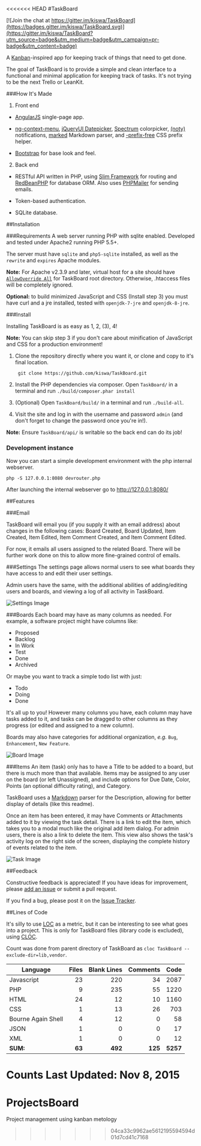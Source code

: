 <<<<<<< HEAD
#TaskBoard

[![Join the chat at https://gitter.im/kiswa/TaskBoard](https://badges.gitter.im/kiswa/TaskBoard.svg)](https://gitter.im/kiswa/TaskBoard?utm_source=badge&utm_medium=badge&utm_campaign=pr-badge&utm_content=badge)

A [Kanban](http://en.wikipedia.org/wiki/Kanban_board)-inspired app for keeping track of things that need to get done.

The goal of TaskBoard is to provide a simple and clean interface to a functional and minimal application for keeping track of tasks. It's not trying to be the next Trello or LeanKit.

###How It's Made

1. Front end

 * [AngularJS](https://angularjs.org/) single-page app.

 * [ng-context-menu](https://github.com/ianwalter/ng-context-menu), [jQueryUI Datepicker](http://jqueryui.com/datepicker/), [Spectrum](http://bgrins.github.io/spectrum/) colorpicker, [(noty)](http://ned.im/noty/) notifications, [marked](https://github.com/chjj/marked) Markdown parser, and [-prefix-free](http://leaverou.github.io/prefixfree/) CSS prefix helper.

 * [Bootstrap](http://getbootstrap.com/) for base look and feel.

2. Back end

 * RESTful API written in PHP, using [Slim Framework](http://www.slimframework.com/) for routing and [RedBeanPHP](http://www.redbeanphp.com/) for database ORM. Also uses [PHPMailer](https://github.com/PHPMailer/PHPMailer) for sending emails.

 * Token-based authentication.

 * SQLite database.

##Installation

###Requirements
A web server running PHP with sqlite enabled. Developed and tested under Apache2 running PHP 5.5+.

The server must have `sqlite` and `php5-sqlite` installed, as well as the `rewrite` and `expires` Apache modules.

**Note:** For Apache v2.3.9 and later, virtual host for a site should have [`AllowOverride All`](http://httpd.apache.org/docs/2.4/mod/core.html#allowoverride) for TaskBoard root directory. Otherwise, .htaccess files will be completely ignored.

**Optional:** to build minimized JavaScript and CSS (Install step 3) you must have curl and a jre installed, tested with `openjdk-7-jre` and `openjdk-8-jre`.

###Install

Installing TaskBoard is as easy as 1, 2, (3), 4!

**Note:** You can skip step 3 if you don't care about minification of JavaScript and CSS for a production environment!

1. Clone the repository directly where you want it, or clone and copy to it's final location.

        git clone https://github.com/kiswa/TaskBoard.git

2. Install the PHP dependencies via composer. Open `TaskBoard/` in a terminal and run `./build/composer.phar install`

3. (Optional) Open `TaskBoard/build/` in a terminal and run `./build-all`.

4. Visit the site and log in with the username and password `admin` (and don't forget to change the password once you're in!).

**Note:** Ensure `TaskBoard/api/` is writable so the back end can do its job!

### Development instance

Now you can start a simple development environment with the php internal webserver.

`php -S 127.0.0.1:8080 devrouter.php`

After launching the internal webserver go to http://127.0.0.1:8080/

##Features

###Email

TaskBoard will email you (if you supply it with an email address) about changes in the following cases: Board Created, Board Updated, Item Created, Item Edited, Item Comment Created, and Item Comment Edited.

For now, it emails all users assigned to the related Board. There will be further work done on this to allow more fine-grained control of emails.

###Settings
The settings page allows normal users to see what boards they have access to and edit their user settings.

Admin users have the same, with the additional abilities of adding/editing users and boards, and viewing a log of all activity in TaskBoard.

![Settings Image](http://taskboard.matthewross.me/docs/images/settings-standard.png)

###Boards
Each board may have as many columns as needed. For example, a software project might have columns like:

 * Proposed
 * Backlog
 * In Work
 * Test
 * Done
 * Archived

Or maybe you want to track a simple todo list with just:

 * Todo
 * Doing
 * Done

It's all up to you! However many columns you have, each column may have tasks added to it, and tasks can be dragged to other columns as they progress (or edited and assigned to a new column).

Boards may also have categories for additional organization, *e.g.* `Bug`, `Enhancement`, `New Feature`.

![Board Image](http://taskboard.matthewross.me/images/board.png)

###Items
An item (task) only has to have a Title to be added to a board, but there is much more than that available. Items may be assigned to any user on the board (or left Unassigned), and include options for Due Date, Color, Points (an optional difficulty rating), and Category.

TaskBoard uses a [Markdown](https://github.com/adam-p/markdown-here/wiki/Markdown-Cheatsheet#table-of-contents) parser for the Description, allowing for better display of details (like this readme).

Once an item has been entered, it may have Comments or Attachments added to it by viewing the task detail. There is a link to edit the item, which takes you to a modal much like the original add item dialog. For admin users, there is also a link to delete the item. This view also shows the task's activity log on the right side of the screen, displaying the complete history of events related to the item.

![Task Image](http://taskboard.matthewross.me/docs/images/view-item2.png)

##Feedback

Constructive feedback is appreciated! If you have ideas for improvement, please [add an issue](https://github.com/kiswa/TaskBoard/issues) or submit a pull request.

If you find a bug, please post it on the [Issue Tracker](https://github.com/kiswa/TaskBoard/issues).

##Lines of Code

It's silly to use [LOC](http://en.wikipedia.org/wiki/Source_lines_of_code) as a metric, but it can be interesting to see what goes into a project.
This is only for TaskBoard files (library code is excluded), using [CLOC](http://cloc.sourceforge.net/).

Count was done from parent directory of TaskBoard as `cloc TaskBoard --exclude-dir=lib,vendor`.

Language           | Files  | Blank Lines  | Comments | Code
-------------------|-------:|-------------:|---------:|---------:
Javascript         | 23     | 220          | 34       | 2087
PHP                | 9      | 235          | 55       | 1220
HTML               | 24     | 12           | 10       | 1160
CSS                | 1      | 13           | 26       | 703
Bourne Again Shell | 4      | 12           | 0        | 58
JSON               | 1      | 0            | 0        | 17
XML                | 1      | 0            | 0        | 12
__SUM:__           | __63__ | __492__      | __125__  | __5257__

Counts Last Updated: Nov 8, 2015
=======
# ProjectsBoard
Project management using kanban metology
>>>>>>> 04ca33c9962ae5612195594594d01d7cd41c7168
